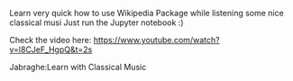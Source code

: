 Learn very quick how to use Wikipedia Package while listening some nice classical musi
Just run the Jupyter notebook :)

Check the video here: <https://www.youtube.com/watch?v=l8CJeF_HgpQ&t=2s>

Jabraghe:Learn with Classical Music

